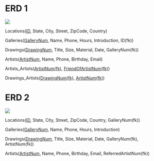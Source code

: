 # ERD 1

<img src="https://d3c33hcgiwev3.cloudfront.net/imageAssetProxy.v1/kpzq-eJwTtqc6vnicM7a4Q_69ff374be0db46329896bc5ae4902af1_Screen-Shot-2022-01-18-at-6.07.59-PM.png?expiry=1667952000000&hmac=xUWakPI4J88WxpTQ55lqJVudv5TJOX76M_MAPqdJ4yg">

Locations(<u>ID</u>, State, City, Street, ZipCode, Country)

Galleries(<u>GalleryNum</u>, Name, Phone, Hours, Introduction, ID(fk))

Drawings(<u>DrawingNum</u>, Title, Size, Material, Date, GalleryNum(fk))

Artists(<u>ArtistNum</u>, Name, Phone, Birthday, Email)

Artists_Artists(<u>ArtistNum(fk)</u>, <u>FriendOfArtistNum(fk)</u>)

Drawings_Artists(<u>DrawingNum(fk)</u>, <u>ArtistNum(fk)</u>)

# ERD 2

<img src="https://d3c33hcgiwev3.cloudfront.net/imageAssetProxy.v1/QW0sG5dvT82tLBuXb0_Nbg_9d8d53e343a6420994aa803ddbfe25f1_Screen-Shot-2022-01-18-at-6.08.08-PM.png?expiry=1667952000000&hmac=00YK32ohlru4G4AyjtpXxDqXvP-4kFbrOOHRToR3s5k">

Locations(<u>ID</u>, State, City, Street, ZipCode, Country, GalleryNum(fk))

Galleries(<u>GalleryNum</u>, Name, Phone, Hours, Introduction)

Drawings(<u>DrawingNum</u>, Title, Size, Material, Date, GalleryNum(fk), ArtistNum(fk))

Artists(<u>ArtistNum</u>, Name, Phone, Birthday, Email, ReferredArtistNum(fk))
